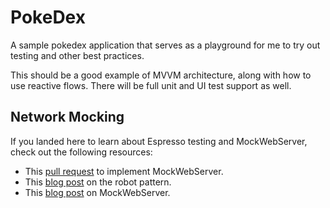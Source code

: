 # PokeDex
A sample pokedex application that serves as a playground for me to try out testing and other best practices. 

This should be a good example of MVVM architecture, along with how to use reactive flows. There will be full unit and UI test support as well. 

## Network Mocking

If you landed here to learn about Espresso testing and MockWebServer, check out the following resources:

* This [pull request](https://github.com/AdamMc331/PokeDex/pull/8/files) to implement MockWebServer.
* This [blog post](https://dev.to/adammc331/leveraging-the-robot-pattern-for-espresso-tests) on the robot pattern.
* This [blog post](https://tech.okcupid.com/ui-tests-with-mockwebserver/) on MockWebServer.
